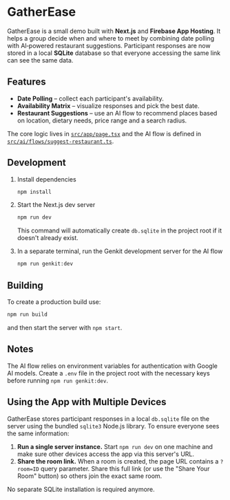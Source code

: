 # GatherEase

GatherEase is a small demo built with **Next.js** and **Firebase App Hosting**.
It helps a group decide when and where to meet by combining date polling with
AI‑powered restaurant suggestions. Participant responses are now stored in a
local **SQLite** database so that everyone accessing the same link can see the
same data.

## Features

- **Date Polling** – collect each participant's availability.
- **Availability Matrix** – visualize responses and pick the best date.
- **Restaurant Suggestions** – use an AI flow to recommend places based on
  location, dietary needs, price range and a search radius.

The core logic lives in [`src/app/page.tsx`](src/app/page.tsx) and the AI flow
is defined in [`src/ai/flows/suggest-restaurant.ts`](src/ai/flows/suggest-restaurant.ts).

## Development

1. Install dependencies

   ```bash
   npm install
   ```

2. Start the Next.js dev server

   ```bash
   npm run dev
   ```

   This command will automatically create `db.sqlite` in the project root if it
   doesn't already exist.

3. In a separate terminal, run the Genkit development server for the AI flow

   ```bash
   npm run genkit:dev
   ```

## Building

To create a production build use:

```bash
npm run build
```

and then start the server with `npm start`.

## Notes

The AI flow relies on environment variables for authentication with Google AI
models. Create a `.env` file in the project root with the necessary keys before
running `npm run genkit:dev`.

## Using the App with Multiple Devices

GatherEase stores participant responses in a local `db.sqlite` file on the
server using the bundled `sqlite3` Node.js library. To ensure everyone sees the same information:

1. **Run a single server instance.** Start `npm run dev` on one machine and make
   sure other devices access the app via this server's URL.
2. **Share the room link.** When a room is created, the page URL contains a
   `?room=ID` query parameter. Share this full link (or use the "Share Your Room"
   button) so others join the exact same room.

No separate SQLite installation is required anymore.
